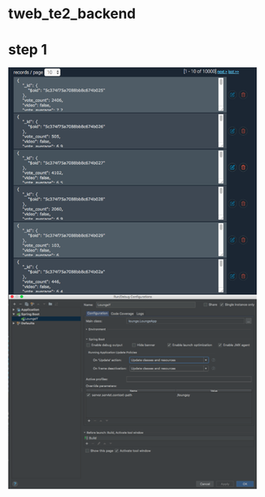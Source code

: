 # tweb_te2_backend

# step 1
<img src="proof1.png"
     style="float: left; margin-right: 10px;" />

<img src="proof2.png"
    style="float: left; margin-right: 10px;" />